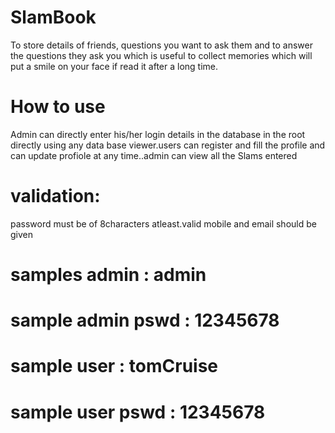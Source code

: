 # SlamBook
To store details of friends, questions you want to ask them and to answer the questions they ask you which is useful to collect memories which will put a smile on your face if read it after a long time.
# How to use
Admin can directly enter his/her login details in the database in the root directly using any data base viewer.users can register and fill the profile and can update profiole at any time..admin can view all the Slams entered
# validation:
password must be of 8characters atleast.valid mobile and email should be given
# samples admin : admin
# sample admin pswd : 12345678

# sample user : tomCruise
# sample user pswd : 12345678
